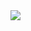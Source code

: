 <img src="https://user-images.githubusercontent.com/49361214/221789865-c02ee581-24cb-4b79-bb36-e96adb300a2b.png"> 
